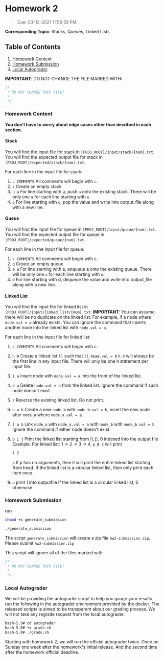 # Homework 2

> Due: 03-12-2021 11:59:59 PM

**Corresponding Topic**: Stacks, Queues, Linked Lists

## Table of Contents

1. [Homework Content](<#Homework\ Content>)
2. [Homework Submission](<#Homework\ Submission>)
3. [Local Autograder](<#Local\ Autograder>)

**IMPORTANT**: DO NOT CHANGE THE FILE MARKED WITH:

```cpp
/*
 * DO NOT CHANGE THIS FILE!
 *
 */
```

### Homework Content

**You don't have to worry about edge cases other than decribed in each section.**

#### Stack

You will find the input file for stack in `[PROJ_ROOT]/input/stack/[num].txt`.
You will find the expected output file for stack in `[PROJ_ROOT]/expected/stack/[num].txt`.

For each line in the input file for stack:

1. `c COMMENTS` All comments will begin with `c`.
2. `s` Create an empty stack
3. `u a` For line starting with u, push `a` onto the existing stack. There will be only one `a` for each line starting with `u`.
4. `o` For line starting with `o`, pop the value and write into output_file along with a new line.

#### Queue

You will find the input file for queue in `[PROJ_ROOT]/input/queue/[num].txt`.
You will find the expected output file for queue in `[PROJ_ROOT]/expected/queue/[num].txt`.


For each line in the input file for queue:

1. `c COMMENTS` All comments will begin with c.
2. `q` Create an empty queue
3. `e a` For line starting with e, enqueue a onto the existing queue. There will be only one `a` for each line starting with `u`.
4. `d` For line starting with d, dequeue the value and write into output_file along with a new line.

#### Linked List

You will find the input file for linked list in `[PROJ_ROOT]/input/linked_list/[num].txt`.
**IMPORTANT**: You can assume there will be no duplicate on the linked list. For example, if a node where `node.val = a` already exists. You can ignore the command that inserts another node into the linked list with `node.val = a`.

For each line in the input file for linked list:

1. `c COMMENTS` All comments will begin with c.
2. `h 0` Create a linked list `ll` such that `ll.head.val = 0` `h 0` will always be the first line in any input file. There will only be one h statement per input file.
3. `i a` Insert node with `node.val = a` into the front of the linked list.
4. `d a` Delete `node.val = a` from the linked list.  Ignore the command if such node doesn't exist.
5. `r` Reverse the existing linked list. Do not print.
6. `n a b` Create a new `node_b` with `node_b.val = b`, insert the new node after `node_a` where `node_a.val = a`.
7. `l a b` Link `node_a` with `node_a.val = a` with `node_b` with `node_b.val = b`. Ignore the command if either node doesn't exist.
8. `p i j` Print the linked list starting from [i, j), 0 indexed into the output file
   Example: For linked list: 1 -> 2 -> 3 -> 4, `p 0 2` will print

   ```txt
   1 2
   ```

   `p` If p has no arguments, then it will print the entire linked list starting from head. If the linked list is a circular linked list, then only print each item once.

9. `o` print 1 into outputfile if the linked list is a circular linked list, 0 otherwise

### Homework Submission

run

```bash
chmod +x generate_submission

./generate_submission
```

The script `generate_submission` will create a zip file `hw2-submission.zip`.
Please submit `hw2-submission.zip`

This script will ignore all of the files marked with

```cpp
/*
 * DO NOT CHANGE THIS FILE!
 *
 */
```

### Local Autograder

We will be providing the autograder script to help you gauge your results.
run the following in the autograder environment provided by the docker. The released scripts is aimed to be transparent about our grading process. We will not take any regrade request from the local autograder.

```txt
bash-5.0# cd autograder
bash-5.0# +x grade.sh
bash-5.0# ./grade.sh
```

Starting with homework 2, we will run the official autograder twice. Once on Sunday one week after the homework's initial release. And the second time after the homework official deadline.
